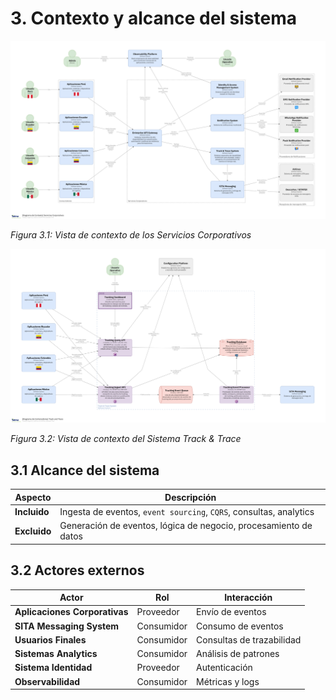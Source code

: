 # 3. Contexto y alcance del sistema

![Servicios Corporativos - Vista de Contexto](/diagrams/servicios-corporativos/corporate_services.png)

*Figura 3.1: Vista de contexto de los Servicios Corporativos*

![Sistema Track & Trace - Vista de Contexto](/diagrams/servicios-corporativos/track_and_trace_system.png)

*Figura 3.2: Vista de contexto del Sistema Track & Trace*

## 3.1 Alcance del sistema

| Aspecto   | Descripción                                                                 |
|-----------|-----------------------------------------------------------------------------|
| **Incluido**  | Ingesta de eventos, `event sourcing`, `CQRS`, consultas, analytics           |
| **Excluido**  | Generación de eventos, lógica de negocio, procesamiento de datos             |

## 3.2 Actores externos

| Actor                    | Rol         | Interacción                |
|--------------------------|-------------|----------------------------|
| **Aplicaciones Corporativas** | Proveedor   | Envío de eventos              |
| **SITA Messaging System**    | Consumidor  | Consumo de eventos            |
| **Usuarios Finales**         | Consumidor  | Consultas de trazabilidad     |
| **Sistemas Analytics**       | Consumidor  | Análisis de patrones          |
| **Sistema Identidad**        | Proveedor   | Autenticación                 |
| **Observabilidad**           | Consumidor  | Métricas y logs               |

